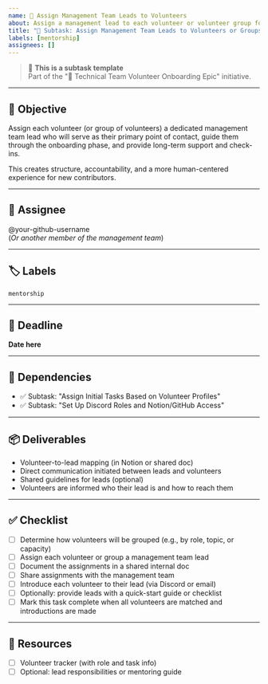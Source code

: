 ```yaml
---
name: 📝 Assign Management Team Leads to Volunteers
about: Assign a management lead to each volunteer or volunteer group for onboarding support and ongoing guidance.
title: "📝 Subtask: Assign Management Team Leads to Volunteers or Groups"
labels: [mentorship]
assignees: []
---
```


> 📣 **This is a subtask template**  
> Part of the "📣 Technical Team Volunteer Onboarding Epic" initiative.

---

## 🎯 Objective

Assign each volunteer (or group of volunteers) a dedicated management team lead who will serve as their primary point of contact, guide them through the onboarding phase, and provide long-term support and check-ins.

This creates structure, accountability, and a more human-centered experience for new contributors.

---

## 👤 Assignee

@your-github-username  
(*Or another member of the management team*)

---

## 🏷️ Labels

`mentorship`

---

## 📅 Deadline

**Date here**

---

## 🔗 Dependencies

- ✅ Subtask: "Assign Initial Tasks Based on Volunteer Profiles"
- ✅ Subtask: "Set Up Discord Roles and Notion/GitHub Access"

---

## 📦 Deliverables

- Volunteer-to-lead mapping (in Notion or shared doc)
- Direct communication initiated between leads and volunteers
- Shared guidelines for leads (optional)
- Volunteers are informed who their lead is and how to reach them

---

## ✅ Checklist

- [ ] Determine how volunteers will be grouped (e.g., by role, topic, or capacity)
- [ ] Assign each volunteer or group a management team lead
- [ ] Document the assignments in a shared internal doc
- [ ] Share assignments with the management team
- [ ] Introduce each volunteer to their lead (via Discord or email)
- [ ] Optionally: provide leads with a quick-start guide or checklist
- [ ] Mark this task complete when all volunteers are matched and introductions are made

---

## 📘 Resources

- [ ] Volunteer tracker (with role and task info)
- [ ] Optional: lead responsibilities or mentoring guide
